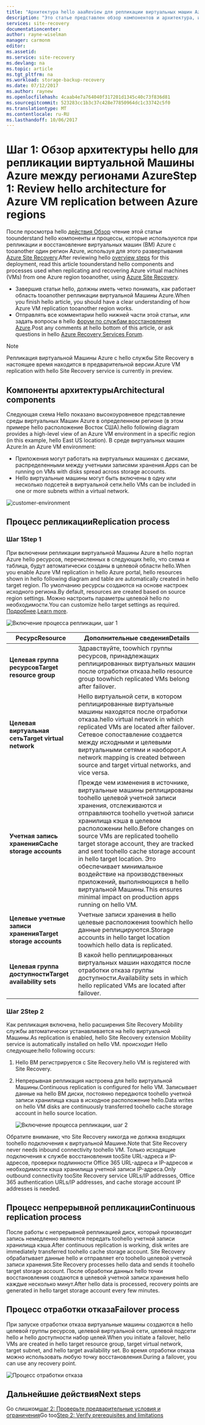 ```yaml
---
title: "Архитектура hello aaaReview для репликации виртуальных машин Azure между регионами Azure | Документы Microsoft"
description: "Это статье представлен обзор компонентов и архитектура, используемая при репликации между регионами Azure, с помощью службы Azure Site Recovery hello виртуальных машинах Azure."
services: site-recovery
documentationcenter: 
author: rayne-wiselman
manager: carmonm
editor: 
ms.assetid: 
ms.service: site-recovery
ms.devlang: na
ms.topic: article
ms.tgt_pltfrm: na
ms.workload: storage-backup-recovery
ms.date: 07/12/2017
ms.author: raynew
ms.openlocfilehash: 4caab4e7a764040f317201d1345c40c73f836d81
ms.sourcegitcommit: 523283cc1b3c37c428e77850964dc1c33742c5f0
ms.translationtype: MT
ms.contentlocale: ru-RU
ms.lasthandoff: 10/06/2017
---
```

# <a name="step-1-review-hello-architecture-for-azure-vm-replication-between-azure-regions"></a><span data-ttu-id="313ba-103">Шаг 1: Обзор архитектуры hello для репликации виртуальной Машины Azure между регионами Azure</span><span class="sxs-lookup"><span data-stu-id="313ba-103">Step 1: Review hello architecture for Azure VM replication between Azure regions</span></span>


<span data-ttu-id="313ba-104">После просмотра hello [действия Обзор](azure-to-azure-walkthrough-overview.md) чтение этой статьи toounderstand hello компоненты и процессы, которые используются при репликации и восстановление виртуальных машин (ВМ) Azure с tooanother один регион Azure, используя для этого развертывания [Azure Site Recovery](site-recovery-overview.md).</span><span class="sxs-lookup"><span data-stu-id="313ba-104">After reviewing hello [overview steps](azure-to-azure-walkthrough-overview.md) for this deployment, read this article toounderstand hello components and processes used when replicating and recovering Azure virtual machines (VMs) from one Azure region tooanother, using [Azure Site Recovery](site-recovery-overview.md).</span></span>

- <span data-ttu-id="313ba-105">Завершив статьи hello, должны иметь четко понимать, как работает область tooanother репликации виртуальной Машины Azure.</span><span class="sxs-lookup"><span data-stu-id="313ba-105">When you finish hello article, you should have a clear understanding of how Azure VM replication tooanother region works.</span></span>
- <span data-ttu-id="313ba-106">Отправлять все комментарии hello нижней части этой статьи, или задать вопросы в hello [форум по службам восстановления Azure](https://social.msdn.microsoft.com/forums/azure/home?forum=hypervrecovmgr).</span><span class="sxs-lookup"><span data-stu-id="313ba-106">Post any comments at hello bottom of this article, or ask questions in hello [Azure Recovery Services Forum](https://social.msdn.microsoft.com/forums/azure/home?forum=hypervrecovmgr).</span></span>

>[!NOTE]
><span data-ttu-id="313ba-107">Репликация виртуальной Машины Azure с hello службы Site Recovery в настоящее время находится в предварительной версии.</span><span class="sxs-lookup"><span data-stu-id="313ba-107">Azure VM replication with hello Site Recovery service is currently in preview.</span></span>



## <a name="architectural-components"></a><span data-ttu-id="313ba-108">Компоненты архитектуры</span><span class="sxs-lookup"><span data-stu-id="313ba-108">Architectural components</span></span>

<span data-ttu-id="313ba-109">Следующая схема Hello показано высокоуровневое представление среды виртуальных Машин Azure в определенном регионе (в этом примере hello расположение Восток США).</span><span class="sxs-lookup"><span data-stu-id="313ba-109">hello following diagram provides a high-level view of an Azure VM environment in a specific region (in this example, hello East US location).</span></span> <span data-ttu-id="313ba-110">В среде виртуальных машин Azure:</span><span class="sxs-lookup"><span data-stu-id="313ba-110">In an Azure VM environment:</span></span>
- <span data-ttu-id="313ba-111">Приложения могут работать на виртуальных машинах с дисками, распределенными между учетными записями хранения.</span><span class="sxs-lookup"><span data-stu-id="313ba-111">Apps can be running on VMs with disks spread across storage accounts.</span></span>
- <span data-ttu-id="313ba-112">Hello виртуальные машины могут быть включены в одну или несколько подсетей в виртуальной сети.</span><span class="sxs-lookup"><span data-stu-id="313ba-112">hello VMs can be included in one or more subnets within a virtual network.</span></span>

![customer-environment](./media/azure-to-azure-walkthrough-architecture/source-environment.png)

## <a name="replication-process"></a><span data-ttu-id="313ba-114">Процесс репликации</span><span class="sxs-lookup"><span data-stu-id="313ba-114">Replication process</span></span>

### <a name="step-1"></a><span data-ttu-id="313ba-115">Шаг 1</span><span class="sxs-lookup"><span data-stu-id="313ba-115">Step 1</span></span>

<span data-ttu-id="313ba-116">При включении репликации виртуальной Машины Azure в hello портал Azure hello ресурсов, перечисленных в следующих hello, что схема и таблица, будут автоматически созданы в целевой области hello.</span><span class="sxs-lookup"><span data-stu-id="313ba-116">When you enable Azure VM replication in hello Azure portal, hello resources shown in hello following diagram and table are automatically created in hello target region.</span></span> <span data-ttu-id="313ba-117">По умолчанию ресурсы создаются на основе настроек исходного региона.</span><span class="sxs-lookup"><span data-stu-id="313ba-117">By default, resources are created based on source region settings.</span></span> <span data-ttu-id="313ba-118">Можно настроить параметры целевой hello по необходимости.</span><span class="sxs-lookup"><span data-stu-id="313ba-118">You can customize hello target settings as required.</span></span> <span data-ttu-id="313ba-119">[Подробнее](site-recovery-replicate-azure-to-azure.md).</span><span class="sxs-lookup"><span data-stu-id="313ba-119">[Learn more](site-recovery-replicate-azure-to-azure.md).</span></span>

![Включение процесса репликации, шаг 1](./media/azure-to-azure-walkthrough-architecture/enable-replication-step-1.png)

<span data-ttu-id="313ba-121">**Ресурс**</span><span class="sxs-lookup"><span data-stu-id="313ba-121">**Resource**</span></span> | <span data-ttu-id="313ba-122">**Дополнительные сведения**</span><span class="sxs-lookup"><span data-stu-id="313ba-122">**Details**</span></span>
--- | ---
<span data-ttu-id="313ba-123">**Целевая группа ресурсов**</span><span class="sxs-lookup"><span data-stu-id="313ba-123">**Target resource group**</span></span> | <span data-ttu-id="313ba-124">Здравствуйте, toowhich группы ресурсов, принадлежащих реплицированных виртуальных машин после отработки отказа.</span><span class="sxs-lookup"><span data-stu-id="313ba-124">hello resource group toowhich replicated VMs belong after failover.</span></span>
<span data-ttu-id="313ba-125">**Целевая виртуальная сеть**</span><span class="sxs-lookup"><span data-stu-id="313ba-125">**Target virtual network**</span></span> | <span data-ttu-id="313ba-126">Hello виртуальной сети, в котором реплицированные виртуальные машины находятся после отработки отказа.</span><span class="sxs-lookup"><span data-stu-id="313ba-126">hello virtual network in which replicated VMs are located after failover.</span></span> <span data-ttu-id="313ba-127">Сетевое сопоставление создается между исходными и целевыми виртуальными сетями и наоборот.</span><span class="sxs-lookup"><span data-stu-id="313ba-127">A network mapping is created between source and target virtual networks, and vice versa.</span></span>
<span data-ttu-id="313ba-128">**Учетная запись хранения**</span><span class="sxs-lookup"><span data-stu-id="313ba-128">**Cache storage accounts**</span></span> | <span data-ttu-id="313ba-129">Прежде чем изменения в источнике, виртуальные машины реплицированы toohello целевой учетной записи хранения, отслеживаются и отправляются toohello учетной записи хранилища кэша в целевом расположении hello.</span><span class="sxs-lookup"><span data-stu-id="313ba-129">Before changes on source VMs are replicated toohello target storage account, they are tracked and sent toohello cache storage account in hello target location.</span></span> <span data-ttu-id="313ba-130">Это обеспечивает минимальное воздействие на производственных приложений, выполняющихся в hello виртуальной Машины.</span><span class="sxs-lookup"><span data-stu-id="313ba-130">This ensures minimal impact on production apps running on hello VM.</span></span>
<span data-ttu-id="313ba-131">**Целевые учетные записи хранения**</span><span class="sxs-lookup"><span data-stu-id="313ba-131">**Target storage accounts**</span></span>  | <span data-ttu-id="313ba-132">Учетные записи хранения в hello целевые расположения toowhich hello данные реплицируются.</span><span class="sxs-lookup"><span data-stu-id="313ba-132">Storage accounts in hello target location toowhich hello data is replicated.</span></span>
<span data-ttu-id="313ba-133">**Целевая группа доступности**</span><span class="sxs-lookup"><span data-stu-id="313ba-133">**Target availability sets**</span></span>  | <span data-ttu-id="313ba-134">В какой hello реплицированных виртуальных машин находятся после отработки отказа группы доступности.</span><span class="sxs-lookup"><span data-stu-id="313ba-134">Availability sets in which hello replicated VMs are located after failover.</span></span>

### <a name="step-2"></a><span data-ttu-id="313ba-135">Шаг 2</span><span class="sxs-lookup"><span data-stu-id="313ba-135">Step 2</span></span>

<span data-ttu-id="313ba-136">Как репликация включена, hello расширения Site Recovery Mobility службы автоматически устанавливается на hello виртуальной Машины.</span><span class="sxs-lookup"><span data-stu-id="313ba-136">As replication is enabled, hello Site Recovery extension Mobility service is automatically installed on hello VM.</span></span> <span data-ttu-id="313ba-137">происходит Hello следующее:</span><span class="sxs-lookup"><span data-stu-id="313ba-137">hello following occurs:</span></span>

1. <span data-ttu-id="313ba-138">Hello ВМ регистрируется с Site Recovery.</span><span class="sxs-lookup"><span data-stu-id="313ba-138">hello VM is registered with Site Recovery.</span></span>

2. <span data-ttu-id="313ba-139">Непрерывная репликация настроена для hello виртуальной Машины.</span><span class="sxs-lookup"><span data-stu-id="313ba-139">Continuous replication is configured for hello VM.</span></span> <span data-ttu-id="313ba-140">Записывает данные на hello ВМ диски, постоянно передаются toohello учетной записи хранилища кэша в исходное расположение hello.</span><span class="sxs-lookup"><span data-stu-id="313ba-140">Data writes on hello VM disks are continuously transferred toohello cache storage account in hello source location.</span></span>

   ![Включение процесса репликации, шаг 2](./media/azure-to-azure-walkthrough-architecture/enable-replication-step-2.png)

  
  <span data-ttu-id="313ba-142">Обратите внимание, что Site Recovery никогда не должна входящих toohello подключения к виртуальной Машине.</span><span class="sxs-lookup"><span data-stu-id="313ba-142">Note that Site Recovery never needs inbound connectivity toohello VM.</span></span> <span data-ttu-id="313ba-143">Только исходящие подключения к службе восстановления tooSite URL-адреса и IP-адресов, проверки подлинности Office 365 URL-адреса и IP-адресов и необходимости кэша хранилища учетной записи IP-адреса.</span><span class="sxs-lookup"><span data-stu-id="313ba-143">Only outbound connectivity tooSite Recovery service URLs/IP addresses, Office 365 authentication URLs/IP addresses, and cache storage account IP addresses is needed.</span></span> 

## <a name="continuous-replication-process"></a><span data-ttu-id="313ba-144">Процесс непрерывной репликации</span><span class="sxs-lookup"><span data-stu-id="313ba-144">Continuous replication process</span></span>

<span data-ttu-id="313ba-145">После работы с непрерывной репликацией диск, который производит запись немедленно являются передать toohello учетной записи хранилища кэша.</span><span class="sxs-lookup"><span data-stu-id="313ba-145">After continuous replication is working, disk writes are immediately transferred toohello cache storage account.</span></span> <span data-ttu-id="313ba-146">Site Recovery обрабатывает данные hello и отправляет его toohello целевой учетной записи хранения.</span><span class="sxs-lookup"><span data-stu-id="313ba-146">Site Recovery processes hello data and sends it toohello target storage account.</span></span> <span data-ttu-id="313ba-147">После обработки данных hello точки восстановления создаются в целевой учетной записи хранения hello каждые несколько минут.</span><span class="sxs-lookup"><span data-stu-id="313ba-147">After hello data is processed, recovery points are generated in hello target storage account every few minutes.</span></span>

## <a name="failover-process"></a><span data-ttu-id="313ba-148">Процесс отработки отказа</span><span class="sxs-lookup"><span data-stu-id="313ba-148">Failover process</span></span>

<span data-ttu-id="313ba-149">При запуске отработки отказа виртуальные машины создаются в hello целевой группы ресурсов, целевой виртуальной сети, целевой подсети hello и hello доступности набор целей.</span><span class="sxs-lookup"><span data-stu-id="313ba-149">When you initiate a failover, hello VMs are created in hello target resource group, target virtual network, target subnet, and hello target availability set.</span></span> <span data-ttu-id="313ba-150">Во время отработки отказа можно использовать любую точку восстановления.</span><span class="sxs-lookup"><span data-stu-id="313ba-150">During a failover, you can use any recovery point.</span></span>

![Процесс отработки отказа](./media/azure-to-azure-walkthrough-architecture/failover.png)

## <a name="next-steps"></a><span data-ttu-id="313ba-152">Дальнейшие действия</span><span class="sxs-lookup"><span data-stu-id="313ba-152">Next steps</span></span>

<span data-ttu-id="313ba-153">Go слишком[шаг 2: Проверьте предварительные условия и ограничения](azure-to-azure-walkthrough-prerequisites.md)</span><span class="sxs-lookup"><span data-stu-id="313ba-153">Go too[Step 2: Verify prerequisites and limitations](azure-to-azure-walkthrough-prerequisites.md)</span></span>
